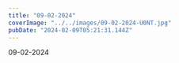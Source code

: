 ```yaml
---
title: "09-02-2024"
coverImage: "../../images/09-02-2024-U0NT.jpg"
pubDate: "2024-02-09T05:21:31.144Z"
---
```


09-02-2024
